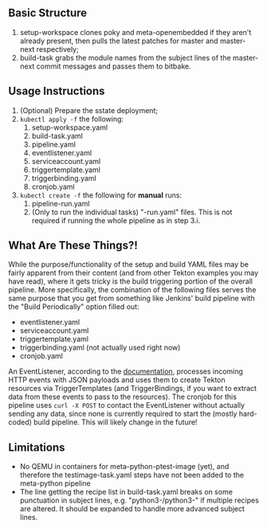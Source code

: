 ## Basic Structure

1. setup-workspace clones poky and meta-openembedded if they aren't
   already present, then pulls the latest patches for master and
   master-next respectively;
2. build-task grabs the module names from the subject lines of the
   master-next commit messages and passes them to bitbake.

## Usage Instructions

1. (Optional) Prepare the sstate deployment;
2. `kubectl apply -f` the following:
   1. setup-workspace.yaml
   2. build-task.yaml
   3. pipeline.yaml
   4. eventlistener.yaml
   5. serviceaccount.yaml
   6. triggertemplate.yaml
   7. triggerbinding.yaml
   8. cronjob.yaml
3. `kubectl create -f` the following for **manual** runs:
   1. pipeline-run.yaml
   2. (Only to run the individual tasks) "-run.yaml" files. This is
      not required if running the whole pipeline as in step 3.i.

## What Are These Things?!

While the purpose/functionality of the setup and build YAML files may be
fairly apparent from their content (and from other Tekton examples you
may have read), where it gets tricky is the build triggering portion of
the overall pipeline. More specifically, the combination of the
following files serves the same purpose that you get from something like
Jenkins' build pipeline with the "Build Periodically" option filled out:

- eventlistener.yaml
- serviceaccount.yaml
- triggertemplate.yaml
- triggerbinding.yaml (not actually used right now)
- cronjob.yaml

An EventListener, according to the
[documentation](https://tekton.dev/docs/triggers/eventlisteners/),
processes incoming HTTP events with JSON payloads and uses them to
create Tekton resources via TriggerTemplates (and TriggerBindings, if
you want to extract data from these events to pass to the resources).
The cronjob for this pipeline uses `curl -X POST` to contact the
EventListener without actually sending any data, since none is currently
required to start the (mostly hard-coded) build pipeline. This will
likely change in the future!

## Limitations

- No QEMU in containers for meta-python-ptest-image (yet), and therefore
  the testimage-task.yaml steps have not been added to the meta-python
  pipeline
- The line getting the recipe list in build-task.yaml breaks on some
  punctuation in subject lines, e.g. "python3-<recipeA>/python3-<recipeB>"
  if multiple recipes are altered. It should be expanded to handle more
  advanced subject lines.
